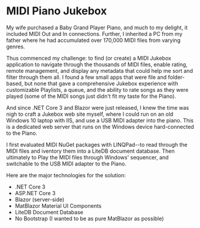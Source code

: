 # MIDI Piano Jukebox

My wife purchased a Baby Grand Player Piano, and much to my delight, it included MIDI Out and In connections.
Further, I inherited a PC from my father where he had accumulated over 170,000 MIDI files from varying genres.

Thus commenced my challenge: to find (or create) a MIDI Jukebox application to navigate through the thousands of MIDI files,
enable rating, remote management, and display any metadata that could help me sort and filter through them all. I found a few small apps that were file
and folder-based, but none that gave a comprehensive Jukebox experience with customizable Playlists, a queue, and the ability to
rate songs as they were played (some of the MIDI songs just didn't fit my taste for the Piano).

And since .NET Core 3 and Blazor were just released, I knew the time was nigh to craft a Jukebox web site myself, where
I could run on an old Windows 10 laptop with IIS, and use a USB MIDI adapter into the piano. This is a dedicated web
server that runs on the Windows device hard-connected to the Piano.

I first evaluated MIDI NuGet packages with LINQPad--to read through the MIDI files and iventory them into a LiteDB document database.
Then ultimately to Play the MIDI files through Windows' sequencer, and switchable to the USB MIDI adapter to the Piano.

Here are the major technologies for the solution:
* .NET Core 3
* ASP.NET Core 3
* Blazor (server-side)
* MatBlazor Material UI Components
* LiteDB Document Database
* No Bootstrap (I wanted to be as pure MatBlazor as possible)
    